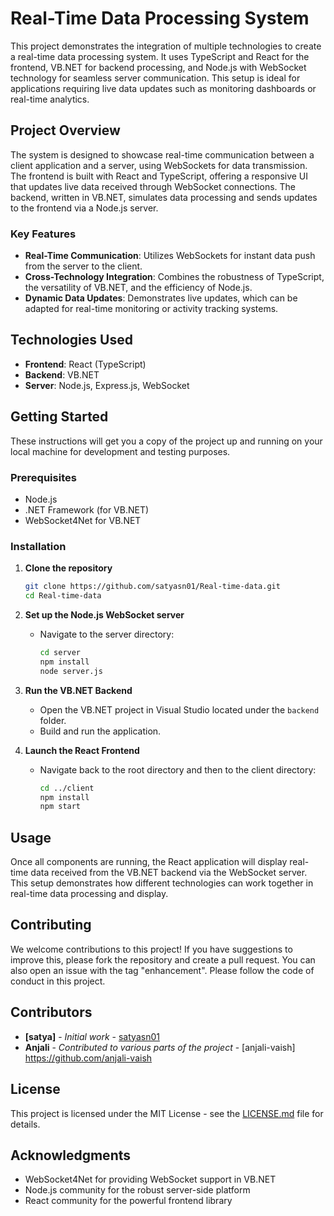 # Real-Time Data Processing System

This project demonstrates the integration of multiple technologies to create a real-time data processing system. It uses TypeScript and React for the frontend, VB.NET for backend processing, and Node.js with WebSocket technology for seamless server communication. This setup is ideal for applications requiring live data updates such as monitoring dashboards or real-time analytics.

## Project Overview

The system is designed to showcase real-time communication between a client application and a server, using WebSockets for data transmission. The frontend is built with React and TypeScript, offering a responsive UI that updates live data received through WebSocket connections. The backend, written in VB.NET, simulates data processing and sends updates to the frontend via a Node.js server.

### Key Features

- **Real-Time Communication**: Utilizes WebSockets for instant data push from the server to the client.
- **Cross-Technology Integration**: Combines the robustness of TypeScript, the versatility of VB.NET, and the efficiency of Node.js.
- **Dynamic Data Updates**: Demonstrates live updates, which can be adapted for real-time monitoring or activity tracking systems.

## Technologies Used

- **Frontend**: React (TypeScript)
- **Backend**: VB.NET
- **Server**: Node.js, Express.js, WebSocket

## Getting Started

These instructions will get you a copy of the project up and running on your local machine for development and testing purposes.

### Prerequisites

- Node.js
- .NET Framework (for VB.NET)
- WebSocket4Net for VB.NET

### Installation

1. **Clone the repository**
   ```bash
   git clone https://github.com/satyasn01/Real-time-data.git
   cd Real-time-data
   ```

2. **Set up the Node.js WebSocket server**
   - Navigate to the server directory:
     ```bash
     cd server
     npm install
     node server.js
     ```

3. **Run the VB.NET Backend**
   - Open the VB.NET project in Visual Studio located under the `backend` folder.
   - Build and run the application.

4. **Launch the React Frontend**
   - Navigate back to the root directory and then to the client directory:
     ```bash
     cd ../client
     npm install
     npm start
     ```

## Usage

Once all components are running, the React application will display real-time data received from the VB.NET backend via the WebSocket server. This setup demonstrates how different technologies can work together in real-time data processing and display.

## Contributing

We welcome contributions to this project! If you have suggestions to improve this, please fork the repository and create a pull request. You can also open an issue with the tag "enhancement". Please follow the code of conduct in this project.

## Contributors

- **[satya]** - *Initial work* - [satyasn01](https://github.com/satyasn01)
- **Anjali** - *Contributed to various parts of the project* - [anjali-vaish] https://github.com/anjali-vaish

## License

This project is licensed under the MIT License - see the [LICENSE.md](LICENSE.txt) file for details.

## Acknowledgments

- WebSocket4Net for providing WebSocket support in VB.NET
- Node.js community for the robust server-side platform
- React community for the powerful frontend library
